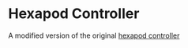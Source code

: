# Hexapod Controller
A modified version of the original [hexapod controller](https://github.com/rchristopher/Hexapod-UCT-Masters)
